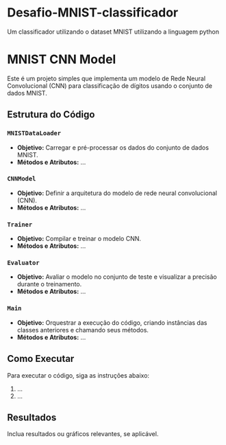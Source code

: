 # Desafio-MNIST-classificador
Um classificador utilizando o dataset MNIST utilizando a linguagem python

# MNIST CNN Model

Este é um projeto simples que implementa um modelo de Rede Neural Convolucional (CNN) para classificação de dígitos usando o conjunto de dados MNIST.

## Estrutura do Código

### `MNISTDataLoader`
- **Objetivo:** Carregar e pré-processar os dados do conjunto de dados MNIST.
- **Métodos e Atributos:** ...

### `CNNModel`
- **Objetivo:** Definir a arquitetura do modelo de rede neural convolucional (CNN).
- **Métodos e Atributos:** ...

### `Trainer`
- **Objetivo:** Compilar e treinar o modelo CNN.
- **Métodos e Atributos:** ...

### `Evaluator`
- **Objetivo:** Avaliar o modelo no conjunto de teste e visualizar a precisão durante o treinamento.
- **Métodos e Atributos:** ...

### `Main`
- **Objetivo:** Orquestrar a execução do código, criando instâncias das classes anteriores e chamando seus métodos.
- **Métodos e Atributos:** ...

## Como Executar

Para executar o código, siga as instruções abaixo:
1. ...
2. ...

## Resultados

Inclua resultados ou gráficos relevantes, se aplicável.


